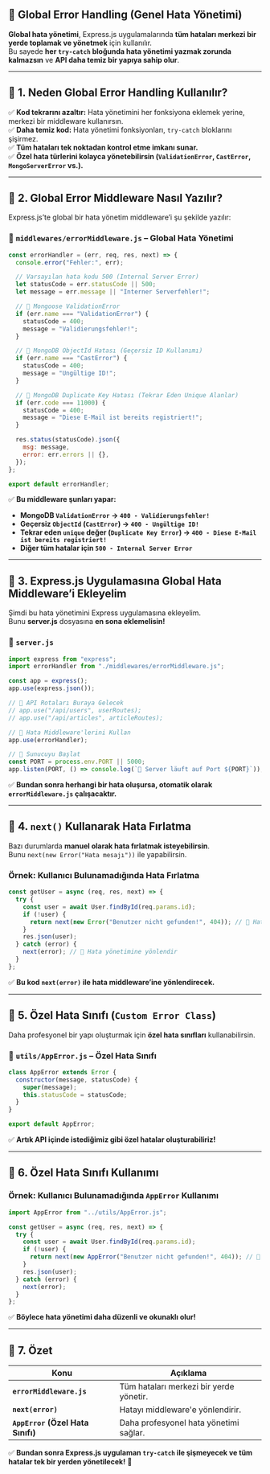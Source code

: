 ## **📌 Global Error Handling (Genel Hata Yönetimi)**
**Global hata yönetimi**, Express.js uygulamalarında **tüm hataları merkezi bir yerde toplamak ve yönetmek** için kullanılır.  
Bu sayede **her `try-catch` bloğunda hata yönetimi yazmak zorunda kalmazsın** ve **API daha temiz bir yapıya sahip olur**.

---

## **📌 1. Neden Global Error Handling Kullanılır?**
✅ **Kod tekrarını azaltır:** Hata yönetimini her fonksiyona eklemek yerine, merkezi bir middleware kullanırsın.  
✅ **Daha temiz kod:** Hata yönetimi fonksiyonları, `try-catch` bloklarını şişirmez.  
✅ **Tüm hataları tek noktadan kontrol etme imkanı sunar.**  
✅ **Özel hata türlerini kolayca yönetebilirsin (`ValidationError`, `CastError`, `MongoServerError` vs.).**  

---

## **📌 2. Global Error Middleware Nasıl Yazılır?**
Express.js’te global bir hata yönetim middleware’i şu şekilde yazılır:  

### **📌 `middlewares/errorMiddleware.js` – Global Hata Yönetimi**
```js
const errorHandler = (err, req, res, next) => {
  console.error("Fehler:", err);

  // Varsayılan hata kodu 500 (Internal Server Error)
  let statusCode = err.statusCode || 500;
  let message = err.message || "Interner Serverfehler!";

  // 🔹 Mongoose ValidationError
  if (err.name === "ValidationError") {
    statusCode = 400;
    message = "Validierungsfehler!";
  }

  // 🔹 MongoDB ObjectId Hatası (Geçersiz ID Kullanımı)
  if (err.name === "CastError") {
    statusCode = 400;
    message = "Ungültige ID!";
  }

  // 🔹 MongoDB Duplicate Key Hatası (Tekrar Eden Unique Alanlar)
  if (err.code === 11000) {
    statusCode = 400;
    message = "Diese E-Mail ist bereits registriert!";
  }

  res.status(statusCode).json({
    msg: message,
    error: err.errors || {},
  });
};

export default errorHandler;
```

✅ **Bu middleware şunları yapar:**  
- **MongoDB `ValidationError` → `400 - Validierungsfehler!`**
- **Geçersiz `ObjectId` (`CastError`) → `400 - Ungültige ID!`**
- **Tekrar eden `unique` değer (`Duplicate Key Error`) → `400 - Diese E-Mail ist bereits registriert!`**
- **Diğer tüm hatalar için `500 - Internal Server Error`**

---

## **📌 3. Express.js Uygulamasına Global Hata Middleware’i Ekleyelim**
Şimdi bu hata yönetimini Express uygulamasına ekleyelim.  
Bunu **server.js** dosyasına **en sona eklemelisin!**

### **📌 `server.js`**
```js
import express from "express";
import errorHandler from "./middlewares/errorMiddleware.js";

const app = express();
app.use(express.json());

// 🔹 API Rotaları Buraya Gelecek
// app.use("/api/users", userRoutes);
// app.use("/api/articles", articleRoutes);

// 🔹 Hata Middleware'lerini Kullan
app.use(errorHandler);

// 🔹 Sunucuyu Başlat
const PORT = process.env.PORT || 5000;
app.listen(PORT, () => console.log(`🚀 Server läuft auf Port ${PORT}`));
```
✅ **Bundan sonra herhangi bir hata oluşursa, otomatik olarak `errorMiddleware.js` çalışacaktır.**  

---

## **📌 4. `next()` Kullanarak Hata Fırlatma**
Bazı durumlarda **manuel olarak hata fırlatmak isteyebilirsin**.  
Bunu `next(new Error("Hata mesajı"))` ile yapabilirsin.

### **Örnek: Kullanıcı Bulunamadığında Hata Fırlatma**
```js
const getUser = async (req, res, next) => {
  try {
    const user = await User.findById(req.params.id);
    if (!user) {
      return next(new Error("Benutzer nicht gefunden!", 404)); // 🔹 Hata fırlat
    }
    res.json(user);
  } catch (error) {
    next(error); // 🔹 Hata yönetimine yönlendir
  }
};
```
✅ **Bu kod `next(error)` ile hata middleware’ine yönlendirecek.**  

---

## **📌 5. Özel Hata Sınıfı (`Custom Error Class`)**
Daha profesyonel bir yapı oluşturmak için **özel hata sınıfları** kullanabilirsin.

### **📌 `utils/AppError.js` – Özel Hata Sınıfı**
```js
class AppError extends Error {
  constructor(message, statusCode) {
    super(message);
    this.statusCode = statusCode;
  }
}

export default AppError;
```

✅ **Artık API içinde istediğimiz gibi özel hatalar oluşturabiliriz!**

---

## **📌 6. Özel Hata Sınıfı Kullanımı**
### **Örnek: Kullanıcı Bulunamadığında `AppError` Kullanımı**
```js
import AppError from "../utils/AppError.js";

const getUser = async (req, res, next) => {
  try {
    const user = await User.findById(req.params.id);
    if (!user) {
      return next(new AppError("Benutzer nicht gefunden!", 404)); // 🔹 Özel hata fırlat
    }
    res.json(user);
  } catch (error) {
    next(error);
  }
};
```
✅ **Böylece hata yönetimi daha düzenli ve okunaklı olur!**  

---

## **📌 7. Özet**
| **Konu** | **Açıklama** |
|----------|-------------|
| **`errorMiddleware.js`** | Tüm hataları merkezi bir yerde yönetir. |
| **`next(error)`** | Hatayı middleware'e yönlendirir. |
| **`AppError` (Özel Hata Sınıfı)** | Daha profesyonel hata yönetimi sağlar. |

✅ **Bundan sonra Express.js uygulaman `try-catch` ile şişmeyecek ve tüm hatalar tek bir yerden yönetilecek!** 🚀